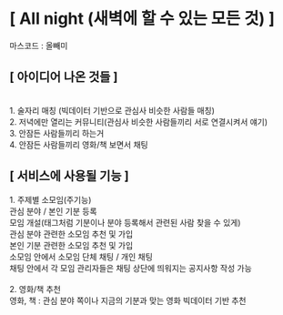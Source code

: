 <!-- 여기서 -->
<h1>[ All night (새벽에 할 수 있는 모든 것) ]</h1>
마스코드 : 올빼미<br>

<h2>[ 아이디어 나온 것들 ]</h2><br>
1. 술자리 매칭 (빅데이터 기반으로 관심사 비슷한 사람들 매칭)<br>
2. 저녁에만 열리는 커뮤니티(관심사 비슷한 사람들끼리 서로 연결시켜서 얘기)<br>
3. 안잠든 사람들끼리 하는거<br>
4. 안잠든 사람들끼리 영화/책 보면서 채팅<br>

<h2>[ 서비스에 사용될 기능 ]</h2>
1. 주제별 소모임(주기능)<br>
관심 분야 / 본인 기분 등록<br>
모임 개설(태그처럼 기분이나 분야 등록해서 관련된 사람 찾을 수 있게)<br>
관심 분야 관련한 소모임 추천 및 가입<br>
본인 기분 관련한 소모임 추천 및 가입<br>
소모임 안에서 소모임 단체 채팅 / 개인 채팅<br>
채팅 안에서 각 모임 관리자들은 채팅 상단에 띄워지는 공지사항 작성 가능<br>
<br>
2. 영화/책 추천<br>
영화, 책 : 관심 분야 쪽이나 지금의 기분과 맞는 영화 빅데이터 기반 추천
